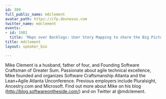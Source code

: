 ```yaml
---
id: 389
full_public_name: mdclement
avatar_path: https://cfp.devnexus.com
twitter_name: mdclement
events:
- id: 1981
  title: 'Maps over Backlogs: User Story Mapping to share the Big Picture'
title: mdclement
layout: speaker_bio

---
```

Mike Clement is a husband, father of four, and Founding Software Craftsman of Greater Sum. Passionate about agile technical excellence, Mike founded and organizes Software Craftsmanship Atlanta and the Lean+Agile Atlanta Unconference.  Previous employers include Pluralsight, Ancestry.com and Microsoft. Find out more about Mike on his blog (http://blog.softwareontheside.com/) and on Twitter at @mdclement.
